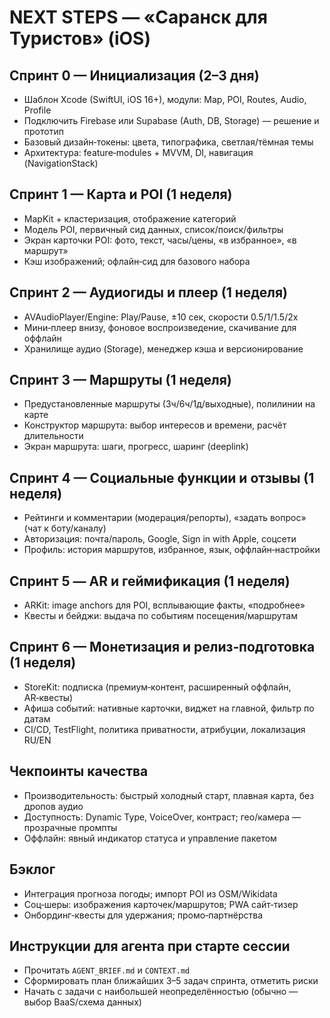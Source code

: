 # NEXT STEPS — «Саранск для Туристов» (iOS)

## Спринт 0 — Инициализация (2–3 дня)
- Шаблон Xcode (SwiftUI, iOS 16+), модули: Map, POI, Routes, Audio, Profile
- Подключить Firebase или Supabase (Auth, DB, Storage) — решение и прототип
- Базовый дизайн‑токены: цвета, типографика, светлая/тёмная темы
- Архитектура: feature‑modules + MVVM, DI, навигация (NavigationStack)

## Спринт 1 — Карта и POI (1 неделя)
- MapKit + кластеризация, отображение категорий
- Модель POI, первичный сид данных, список/поиск/фильтры
- Экран карточки POI: фото, текст, часы/цены, «в избранное», «в маршрут»
- Кэш изображений; офлайн‑сид для базового набора

## Спринт 2 — Аудиогиды и плеер (1 неделя)
- AVAudioPlayer/Engine: Play/Pause, ±10 сек, скорости 0.5/1/1.5/2x
- Мини‑плеер внизу, фоновое воспроизведение, скачивание для оффлайн
- Хранилище аудио (Storage), менеджер кэша и версионирование

## Спринт 3 — Маршруты (1 неделя)
- Предустановленные маршруты (3ч/6ч/1д/выходные), полилинии на карте
- Конструктор маршрута: выбор интересов и времени, расчёт длительности
- Экран маршрута: шаги, прогресс, шаринг (deeplink)

## Спринт 4 — Социальные функции и отзывы (1 неделя)
- Рейтинги и комментарии (модерация/репорты), «задать вопрос» (чат к боту/каналу)
- Авторизация: почта/пароль, Google, Sign in with Apple, соцсети
- Профиль: история маршрутов, избранное, язык, оффлайн‑настройки

## Спринт 5 — AR и геймификация (1 неделя)
- ARKit: image anchors для POI, всплывающие факты, «подробнее»
- Квесты и бейджи: выдача по событиям посещения/маршрутам

## Спринт 6 — Монетизация и релиз‑подготовка (1 неделя)
- StoreKit: подписка (премиум‑контент, расширенный оффлайн, AR‑квесты)
- Афиша событий: нативные карточки, виджет на главной, фильтр по датам
- CI/CD, TestFlight, политика приватности, атрибуции, локализация RU/EN

## Чекпоинты качества
- Производительность: быстрый холодный старт, плавная карта, без дропов аудио
- Доступность: Dynamic Type, VoiceOver, контраст; гео/камера — прозрачные промпты
- Оффлайн: явный индикатор статуса и управление пакетом

## Бэклог
- Интеграция прогноза погоды; импорт POI из OSM/Wikidata
- Соц‑шеры: изображения карточек/маршрутов; PWA сайт‑тизер
- Онбординг‑квесты для удержания; промо‑партнёрства

## Инструкции для агента при старте сессии
- Прочитать `AGENT_BRIEF.md` и `CONTEXT.md`
- Сформировать план ближайших 3–5 задач спринта, отметить риски
- Начать с задачи с наибольшей неопределённостью (обычно — выбор BaaS/схема данных)